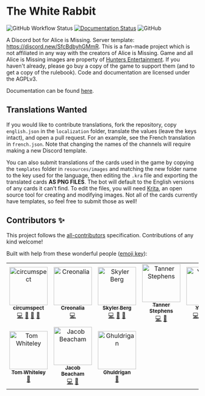 # The White Rabbit

![GitHub Workflow Status](https://img.shields.io/github/workflow/status/circumspect/White-Rabbit/Login%20Test)
[![Documentation Status](https://readthedocs.org/projects/white-rabbit/badge/?version=latest)](https://white-rabbit.readthedocs.io/en/latest/?badge=latest)
![GitHub](https://img.shields.io/github/license/circumspect/White-Rabbit)

A Discord bot for Alice is Missing. Server template: <https://discord.new/SfcBdbyhGMmR>.
This is a fan-made project which is not affiliated in any way with the creators of Alice is Missing.
Game and all Alice is Missing images are property of
[Hunters Entertainment](https://www.huntersentertainment.com/alice-is-missing).
If you haven't already, please go buy a copy of the game to support them (and
to get a copy of the rulebook). Code and documentation are licensed under the
AGPLv3.

Documentation can be found [here](https://white-rabbit.readthedocs.io/).

## Translations Wanted

If you would like to contribute translations, fork the repository, copy
`english.json` in the `localization` folder, translate the values (leave
the keys intact), and open a pull request. For an example, see the French
translation in `french.json`. Note that changing the names of the channels
will require making a new Discord template.

You can also submit translations of the cards used in the game by copying the
`templates` folder in `resources/images` and matching the new folder name to
the key used for the language, then editing the `.kra` file and exporting the
translated cards **AS PNG FILES**. The bot will default to the English
versions of any cards it can't find. To edit the files, you will need
[Krita](https://krita.org/en/), an open source tool for creating and modifying
images. Not all of the cards currently have templates,
so feel free to submit those as well!

## Contributors ✨

This project follows the [all-contributors](https://github.com/all-contributors/all-contributors)
specification. Contributions of any kind welcome!

Built with help from these wonderful people ([emoji key](https://allcontributors.org/docs/en/emoji-key)):

<!-- ALL-CONTRIBUTORS-LIST:START - Do not remove or modify this section -->
<!-- prettier-ignore-start -->
<!-- markdownlint-disable -->
<table>
  <tbody>
    <tr>
      <td align="center"><a href="https://github.com/circumspect"><img src="https://avatars.githubusercontent.com/u/40770208?v=4?s=100" width="100px;" alt="circumspect"/><br /><sub><b>circumspect</b></sub></a><br /><a href="https://github.com/circumspect/White-Rabbit/commits?author=circumspect" title="Code">💻</a> <a href="https://github.com/circumspect/White-Rabbit/commits?author=circumspect" title="Documentation">📖</a> <a href="#design-circumspect" title="Design">🎨</a> <a href="#maintenance-circumspect" title="Maintenance">🚧</a></td>
      <td align="center"><a href="https://github.com/Creonalia"><img src="https://avatars.githubusercontent.com/u/52385967?v=4?s=100" width="100px;" alt="Creonalia"/><br /><sub><b>Creonalia</b></sub></a><br /><a href="https://github.com/circumspect/White-Rabbit/commits?author=Creonalia" title="Code">💻</a></td>
      <td align="center"><a href="http://skylerberg.com"><img src="https://avatars.githubusercontent.com/u/4156131?v=4?s=100" width="100px;" alt="Skyler Berg"/><br /><sub><b>Skyler Berg</b></sub></a><br /><a href="https://github.com/circumspect/White-Rabbit/commits?author=skylerberg" title="Code">💻</a> <a href="https://github.com/circumspect/White-Rabbit/commits?author=skylerberg" title="Documentation">📖</a> <a href="https://github.com/circumspect/White-Rabbit/issues?q=author%3Askylerberg" title="Bug reports">🐛</a></td>
      <td align="center"><a href="http://0x99.net"><img src="https://avatars.githubusercontent.com/u/8868033?v=4?s=100" width="100px;" alt="Tanner Stephens"/><br /><sub><b>Tanner Stephens</b></sub></a><br /><a href="https://github.com/circumspect/White-Rabbit/commits?author=tannerstephens" title="Code">💻</a> <a href="https://github.com/circumspect/White-Rabbit/commits?author=tannerstephens" title="Documentation">📖</a></td>
      <td align="center"><a href="https://github.com/Ylkhana"><img src="https://avatars.githubusercontent.com/u/48254532?v=4?s=100" width="100px;" alt="Ylkhana"/><br /><sub><b>Ylkhana</b></sub></a><br /><a href="https://github.com/circumspect/White-Rabbit/commits?author=Ylkhana" title="Code">💻</a> <a href="#translation-Ylkhana" title="Translation">🌍</a> <a href="https://github.com/circumspect/White-Rabbit/issues?q=author%3AYlkhana" title="Bug reports">🐛</a> <a href="#design-Ylkhana" title="Design">🎨</a></td>
      <td align="center"><a href="https://github.com/theo-ardouin"><img src="https://avatars.githubusercontent.com/u/13322753?v=4?s=100" width="100px;" alt="Théo Ardouin"/><br /><sub><b>Théo Ardouin</b></sub></a><br /><a href="https://github.com/circumspect/White-Rabbit/commits?author=theo-ardouin" title="Code">💻</a> <a href="https://github.com/circumspect/White-Rabbit/issues?q=author%3Atheo-ardouin" title="Bug reports">🐛</a></td>
      <td align="center"><a href="https://loh.re"><img src="https://avatars.githubusercontent.com/u/5897819?v=4?s=100" width="100px;" alt="Gabriel"/><br /><sub><b>Gabriel</b></sub></a><br /><a href="#translation-Gabbalo" title="Translation">🌍</a> <a href="#userTesting-Gabbalo" title="User Testing">📓</a></td>
    </tr>
    <tr>
      <td align="center"><a href="https://github.com/Zanaku"><img src="https://avatars.githubusercontent.com/u/1145197?v=4?s=100" width="100px;" alt="Tom Whiteley"/><br /><sub><b>Tom Whiteley</b></sub></a><br /><a href="https://github.com/circumspect/White-Rabbit/issues?q=author%3AZanaku" title="Bug reports">🐛</a></td>
      <td align="center"><a href="http://pipejakob.com"><img src="https://avatars.githubusercontent.com/u/1605981?v=4?s=100" width="100px;" alt="Jacob Beacham"/><br /><sub><b>Jacob Beacham</b></sub></a><br /><a href="https://github.com/circumspect/White-Rabbit/commits?author=pipejakob" title="Code">💻</a> <a href="https://github.com/circumspect/White-Rabbit/issues?q=author%3Apipejakob" title="Bug reports">🐛</a></td>
      <td align="center"><a href="https://github.com/Ghuldrigan"><img src="https://avatars.githubusercontent.com/u/28635092?v=4?s=100" width="100px;" alt="Ghuldrigan"/><br /><sub><b>Ghuldrigan</b></sub></a><br /><a href="https://github.com/circumspect/White-Rabbit/issues?q=author%3AGhuldrigan" title="Bug reports">🐛</a></td>
    </tr>
  </tbody>
  <tfoot>
    
  </tfoot>
</table>

<!-- markdownlint-restore -->
<!-- prettier-ignore-end -->

<!-- ALL-CONTRIBUTORS-LIST:END -->
